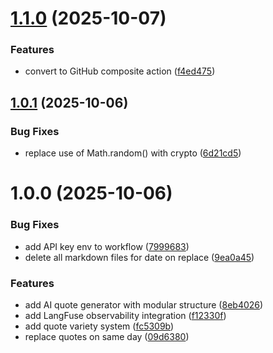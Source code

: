 # [1.1.0](https://github.com/ruchernchong/quotely/compare/v1.0.1...v1.1.0) (2025-10-07)


### Features

* convert to GitHub composite action ([f4ed475](https://github.com/ruchernchong/quotely/commit/f4ed475ee1de2af13d286718b4c5ee4325216277))

## [1.0.1](https://github.com/ruchernchong/quotely/compare/v1.0.0...v1.0.1) (2025-10-06)


### Bug Fixes

* replace use of Math.random() with crypto ([6d21cd5](https://github.com/ruchernchong/quotely/commit/6d21cd5584eaacf57ef0b7f00ea6bc04b955f01d))

# 1.0.0 (2025-10-06)


### Bug Fixes

* add API key env to workflow ([7999683](https://github.com/ruchernchong/quotely/commit/7999683a58c4247ede07eef5dc1c46bf85aff8e3))
* delete all markdown files for date on replace ([9ea0a45](https://github.com/ruchernchong/quotely/commit/9ea0a456c64ed9d4543eff3a3c7fcaf86bedca6d))


### Features

* add AI quote generator with modular structure ([8eb4026](https://github.com/ruchernchong/quotely/commit/8eb4026395161ac2ff61b558f369cfec5075b10e))
* add LangFuse observability integration ([f12330f](https://github.com/ruchernchong/quotely/commit/f12330f4483ccb070f1174a38c600ef81a7d0a5f))
* add quote variety system ([fc5309b](https://github.com/ruchernchong/quotely/commit/fc5309b7ef8927f754dbfadfc127cb009e0dd673))
* replace quotes on same day ([09d6380](https://github.com/ruchernchong/quotely/commit/09d6380362e490aec0be7440708bcc3d864e48aa))
